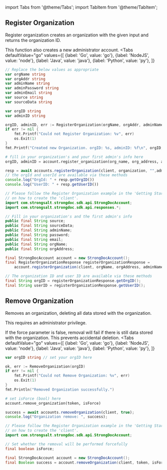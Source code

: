 import Tabs from '@theme/Tabs';
import TabItem from '@theme/TabItem';

## Register Organization

Register organization creates an organization with the given input and returns the organization ID. 

This function also creates a new administrator account.
<Tabs
  defaultValue="go"
  values={[
      {label: 'Go', value: 'go'},
      {label: 'NodeJS', value: 'node'},
      {label: 'Java', value: 'java'},
      {label: 'Python', value: 'py'},
    ]}
>
<TabItem value="go">


```go
// Replace the below values as appropriate
var orgName string
var orgAddr string
var adminName string
var adminPassword string
var adminEmail string
var source string
var sourceData string

var orgID string
var adminID string

orgID, adminID, err := RegisterOrganization(orgName, orgAddr, adminName, adminPassword, adminEmail, source, sourceData)
if err != nil {
    fmt.Printf("Could not Register Organization: %v", err)
    os.Exit(1)
}
fmt.Printf("Created new Organization. orgID: %s, adminID: %f\n", orgID, adminID)
```


</TabItem>
<TabItem value="py">

```py
# fill in your organization's and your first admin's info here
orgID, adminID = account.register_organization(org_name, org_address, admin_name, admin_pass, admin_email, source, sourceData)
```

</TabItem>
<TabItem value="node">

```javascript
resp = await accounts.registerOrganization(client, organization, "",adminName, adminPassword, adminEmail, source, sourceData);
// the orgId and userId are available via these methods
console.log("OrgId: " + resp.getOrgID())
console.log("UserID: " + resp.getUserID())
```

</TabItem>
<TabItem value="java">

```java
// Please follow the Register Organization example in the 'Getting Started' section
// on how to create the 'client'.
import com.strongsalt.strongdoc.sdk.api.StrongDocAccount;
import com.strongsalt.strongdoc.sdk.api.responses.*;

// Fill in your organization's and the first admin's info
public final String source;
public final String sourceData;
public final String adminName;
public final String password;
public final String email;
public final String orgName;
public final String orgAddress;

final StrongDocAccount account = new StrongDocAccount();
final RegisterOrganizationResponse registerOrganizationResponse = 
    account.registerOrganization(client, orgName, orgAddress, adminName, password, email, source, sourceData);

// The organization ID and user ID are available via these methods
final String orgID = registerOrganizationResponse.getOrgID();
final String userID = registerOrganizationResponse.getUserID();
```
</TabItem>
</Tabs>

## Remove Organization

Removes an organization, deleting all data stored with the organization.

This requires an administrator privilege.

If the force parameter is false, removal will fail if there is still data stored with the organization. This prevents accidental deletion.
<Tabs
  defaultValue="go"
  values={[
      {label: 'Go', value: 'go'},
      {label: 'NodeJS', value: 'node'},
      {label: 'Java', value: 'java'},
      {label: 'Python', value: 'py'},
    ]}
>
<TabItem value="go">

```go
var orgID string // set your orgID here

ok, err := RemoveOrganization(orgID)
if err != nil {
    fmt.Printf("Could not Remove Organization: %v", err)
    os.Exit(1)
}
fmt.Println("Removed Organization successfully.")
```


</TabItem>
<TabItem value="py">

```py
# set isForce (bool) here
account.remove_organization(token, isForce)
```

</TabItem>
<TabItem value="node">

```javascript
success = await accounts.removeOrganization(client, true);
console.log("Organization remove: ", success);
```

</TabItem>
<TabItem value="java">

```java
// Please follow the Register Organization example in the 'Getting Started' section
// on how to create the 'client'.
import com.strongsalt.strongdoc.sdk.api.StrongDocAccount;

// Set whether the removal will be performed forcefully
final boolean isForce;

final StrongDocAccount account = new StrongDocAccount();
final Boolean success = account.removeOrganization(client, token, isForce);
```
</TabItem>
</Tabs>

